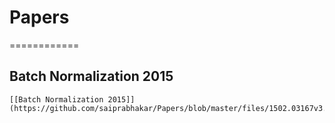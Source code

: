 # Papers 
============

Batch Normalization 2015
------------
    [[Batch Normalization 2015]](https://github.com/saiprabhakar/Papers/blob/master/files/1502.03167v3.pdf)
